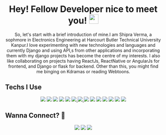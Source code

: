 <h1 align="center">Hey! Fellow Developer nice to meet you! <img src="https://emojis.slackmojis.com/emojis/images/1531847724/4240/blob-hearts.gif?1531847724" width="30"/></h1> 
 
<!--
**Aaishpra/Aaishpra** is a ✨ _special_ ✨ repository because its `README.md` (this file) appears on y our GitHub profile.
-->
<p align='center'>
So, let's start with a brief introduction of mine.I am Shipra Verma, a sophmore in Electronics Engineering at Harcourt Butler Technical University Kanpur.I love experimenting with new technologies and languages and currently Django and using API,s from other applications and incorporating them with my django projects has become the centre of my interests. I also like collaborating on projects having ReactJs, ReactNative or AngularJs for frontend, and Django or flask for backend. Other than this, you might find me binging on Kdramas or reading Webtoons.
</p>

## Techs I Use 
<p align='center'>
 <a href="https://www.google.com/url?sa=t&rct=j&q=&esrc=s&source=web&cd=&cad=rja&uact=8&ved=2ahUKEwiOsp_uoObuAhU883MBHUhwDB4QmhMwGnoECCgQAg&url=https%3A%2F%2Fen.wikipedia.org%2Fwiki%2FC%252B%252B&usg=AOvVaw3glL8olO8f25SVDG0xLX5b"><img src ="https://img.shields.io/badge/c++%20-%2300599C.svg?&style=for-the-badge&logo=c%2B%2B&logoColor=white" /></a>
 <a href="https://angular.io"> <img src = "https://img.shields.io/badge/angular.js%20-%23E23237.svg?&style=for-the-badge&logo=angularjs&logoColor=white" /></a>   
 <a href="https://reactjs.org"><img src ="https://img.shields.io/badge/react%20-%2320232a.svg?&style=for-the-badge&logo=react&logoColor=%2361DAFB" /></a>
 <a href="https://reactnative.dev"><img src ="https://img.shields.io/badge/react_native%20-%2320232a.svg?&style=for-the-badge&logo=react&logoColor=%2361DAFB" /></a>
 <a href="https://getbootstrap.com/"><img src="https://img.shields.io/badge/bootstrap%20-%23563D7C.svg?&style=for-the-badge&logo=bootstrap&logoColor=white"/></a>
 <a href="https://jquery.com/"><img src="https://img.shields.io/badge/jquery%20-%230769AD.svg?&style=for-the-badge&logo=jquery&logoColor=white" /> </a>
 <a href="https://angular.io/"> <img src="https://img.shields.io/badge/mysql-%2300f.svg?&style=for-the-badge&logo=mysql&logoColor=white" /> </a>
 <a href="https://angular.io/"><img src ="https://img.shields.io/badge/postgres-%23316192.svg?&style=for-the-badge&logo=postgresql&logoColor=white" /></a>
 <a href="https://angular.io/"><img src="https://img.shields.io/badge/django%20-%23092E20.svg?&style=for-the-badge&logo=django&logoColor=white" /></a>
 <a href="https://angular.io/"><img src="https://img.shields.io/badge/html5%20-%23E34F26.svg?&style=for-the-badge&logo=html5&logoColor=white" /></a>
 <a href="https://angular.io/"><img src="https://img.shields.io/badge/css3%20-%231572B6.svg?&style=for-the-badge&logo=css3&logoColor=white" /></a>
 <a href="https://angular.io/"><img src="https://img.shields.io/badge/python%20-%2314354C.svg?&style=for-the-badge&logo=python&logoColor=white" /></a>
 <a href="https://angular.io/"><img src="https://img.shields.io/badge/c%20-%2300599C.svg?&style=for-the-badge&logo=c&logoColor=white" /></a>
 <a href="https://angular.io/"><img src="https://img.shields.io/badge/flask%20-%23000.svg?&style=for-the-badge&logo=flask&logoColor=white" ></a>
</p>

## Wanna Connect? :handshake:
<p align='center'>
  <a href="https://www.github.com/Aaishpra/"><img src="https://img.shields.io/badge/github-black.svg?&style=for-the-badge&logo=github&logoColor=white" /></a> 
  <a href="mailto:vaaishpra19@gmail.com?subject=Olá%20Punit"><img src="https://img.shields.io/badge/gmail-%23D14836.svg?&style=for-the-badge&logo=gmail&logoColor=white" /></a>
  <a href="https://www.linkedin.com/in/shipra-verma-76a4611ab"><img src="https://img.shields.io/badge/linkedin-%230077B5.svg?&style=for-the-badge&logo=linkedin&logoColor=white" /></a>
  
